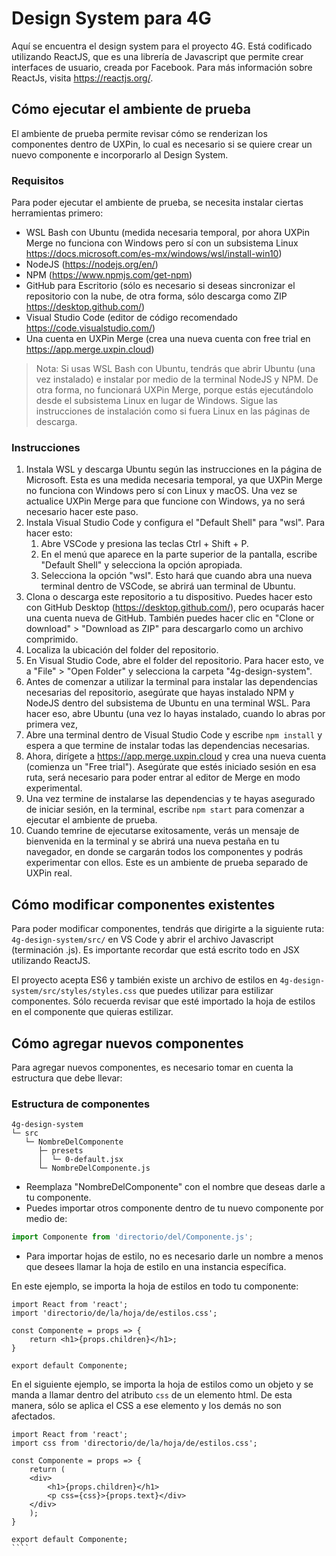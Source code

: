 # Design System para 4G

Aquí se encuentra el design system para el proyecto 4G. Está codificado utilizando ReactJS, que es una librería de Javascript que permite crear interfaces de usuario, creada por Facebook. Para más información sobre ReactJs, visita https://reactjs.org/.

## Cómo ejecutar el ambiente de prueba

El ambiente de prueba permite revisar cómo se renderizan los componentes dentro de UXPin, lo cual es necesario si se quiere crear un nuevo componente e incorporarlo al Design System. 

### Requisitos
Para poder ejecutar el ambiente de prueba, se necesita instalar ciertas herramientas primero:

- WSL Bash con Ubuntu (medida necesaria temporal, por ahora UXPin Merge no funciona con Windows pero sí con un subsistema Linux https://docs.microsoft.com/es-mx/windows/wsl/install-win10)
- NodeJS (https://nodejs.org/en/)
- NPM (https://www.npmjs.com/get-npm)
- GitHub para Escritorio (sólo es necesario si deseas sincronizar el repositorio con la nube, de otra forma, sólo descarga como ZIP https://desktop.github.com/)
- Visual Studio Code (editor de código recomendado https://code.visualstudio.com/)
- Una cuenta en UXPin Merge (crea una nueva cuenta con free trial en https://app.merge.uxpin.cloud)

> Nota: Si usas WSL Bash con Ubuntu, tendrás que abrir Ubuntu (una vez instalado) e instalar por medio de la terminal NodeJS y NPM. De otra forma, no funcionará UXPin Merge, porque estás ejecutándolo desde el subsistema Linux en lugar de Windows. Sigue las instrucciones de instalación como si fuera Linux en las páginas de descarga.

### Instrucciones
1.  Instala WSL y descarga Ubuntu según las instrucciones en la página de Microsoft. Esta es una medida necesaria temporal, ya que UXPin Merge no funciona con Windows pero sí con Linux y macOS. Una vez se actualice UXPin Merge para que funcione con Windows, ya no será necesario hacer este paso.
2.  Instala Visual Studio Code y configura el "Default Shell" para "wsl". Para hacer esto:
    1.  Abre VSCode y presiona las teclas Ctrl + Shift + P. 
    2.  En el menú que aparece en la parte superior de la pantalla, escribe "Default Shell" y selecciona la opción apropiada.
    3.  Selecciona la opción "wsl". Esto hará que cuando abra una nueva terminal dentro de VSCode, se abrirá uan terminal de Ubuntu.
3.  Clona o descarga este repositorio a tu dispositivo. Puedes hacer esto con GitHub Desktop (https://desktop.github.com/), pero ocuparás hacer una cuenta nueva de GitHub. También puedes hacer clic en "Clone or download" > "Download as ZIP" para descargarlo como un archivo comprimido.
4.  Localiza la ubicación del folder del repositorio.
5.  En Visual Studio Code, abre el folder del repositorio. Para hacer esto, ve a "File" > "Open Folder" y selecciona la carpeta "4g-design-system".
6.  Antes de comenzar a utilizar la terminal para instalar las dependencias necesarias del repositorio, asegúrate que hayas instalado NPM y NodeJS dentro del subsistema de Ubuntu en una terminal WSL. Para hacer eso, abre Ubuntu (una vez lo hayas instalado, cuando lo abras por primera vez, 
7.  Abre una terminal dentro de Visual Studio Code y escribe `npm install` y espera a que termine de instalar todas las dependencias necesarias.
8.  Ahora, dirígete a https://app.merge.uxpin.cloud y crea una nueva cuenta (comienza un "Free trial"). Asegúrate que estés iniciado sesión en esa ruta, será necesario para poder entrar al editor de Merge en modo experimental.
9.  Una vez termine de instalarse las dependencias y te hayas asegurado de iniciar sesión, en la terminal, escribe `npm start` para comenzar a ejecutar el ambiente de prueba.
10.  Cuando temrine de ejecutarse exitosamente, verás un mensaje de bienvenida en la terminal y se abrirá una nueva pestaña en tu navegador, en donde se cargarán todos los componentes y podrás experimentar con ellos. Este es un ambiente de prueba separado de UXPin real.

## Cómo modificar componentes existentes

Para poder modificar componentes, tendrás que dirigirte a la siguiente ruta: `4g-design-system/src/` en VS Code y abrir el archivo Javascript (terminación .js). Es importante recordar que está escrito todo en JSX utilizando ReactJS.

El proyecto acepta ES6 y también existe un archivo de estilos en `4g-design-system/src/styles/styles.css` que puedes utilizar para estilizar componentes. Sólo recuerda revisar que esté importado la hoja de estilos en el componente que quieras estilizar.

## Cómo agregar nuevos componentes

Para agregar nuevos componentes, es necesario tomar en cuenta la estructura que debe llevar:

### Estructura de componentes

    4g-design-system
    └─ src
       └─ NombreDelComponente
          ├─ presets
          │  └─ 0-default.jsx
          └─ NombreDelComponente.js
          
* Reemplaza "NombreDelComponente" con el nombre que deseas darle a tu componente. 
* Puedes importar otros componente dentro de tu nuevo componente por medio de:
````javascript 
import Componente from 'directorio/del/Componente.js';
```` 
* Para importar hojas de estilo, no es necesario darle un nombre a menos que desees llamar la hoja de estilo en una instancia específica.

En este ejemplo, se importa la hoja de estilos en todo tu componente:
````JSX
import React from 'react';
import 'directorio/de/la/hoja/de/estilos.css';

const Componente = props => {
    return <h1>{props.children}</h1>;
}

export default Componente;
````

En el siguiente ejemplo, se importa la hoja de estilos como un objeto y se manda a llamar dentro del atributo `css` de un elemento html. De esta manera, sólo se aplica el CSS a ese elemento y los demás no son afectados.

`````JSX
import React from 'react';
import css from 'directorio/de/la/hoja/de/estilos.css';

const Componente = props => {
    return (
    <div>
        <h1>{props.children}</h1>
        <p css={css}>{props.text}</div>
    </div>
    );
}

export default Componente;
````
